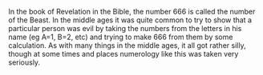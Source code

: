 In the book of Revelation in the Bible, the number 666 is called the
number of the Beast. In the middle ages it was quite common to try to
show that a particular person was evil by taking the numbers from the
letters in his name (eg A=1, B=2, etc) and trying to make 666 from them
by some calculation. As with many things in the middle ages, it all got
rather silly, though at some times and places numerology like this was
taken very seriously.
